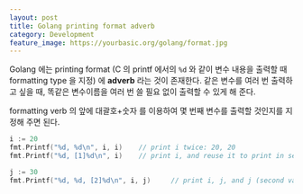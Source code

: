 ```yaml
---
layout: post
title: Golang printing format adverb
category: Development
feature_image: https://yourbasic.org/golang/format.jpg
---
```


<!-- more -->

Golang 에는 printing format (C 의 printf 에서의 `%d` 와 같이 변수 내용을 출력할 때 formatting type 을 지정) 에 **adverb** 라는 것이 존재한다. 같은 변수를 여러 번 출력하고 싶을 때, 똑같은 변수이름을 여러 번 쓸 필요 없이 출력할 수 있게 해 준다.

formatting verb 의 앞에 대괄호+숫자 를 이용하여 몇 번째 변수를 출력할 것인지를 지정해 주면 된다.

```Go
i := 20
fmt.Printf("%d, %d\n", i, i)	// print i twice: 20, 20
fmt.Printf("%d, [1]%d\n", i)	// print i, and reuse it to print in second formatting verb: 20, 20

j := 30
fmt.Printf("%d, %d, [2]%d\n", i, j)		// print i, j, and j (second variable) once more with [2]

```